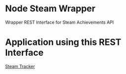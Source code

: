 # Node Steam Wrapper

Wrapper REST Interface for Steam Achievements API

# Application using this REST Interface

[Steam Tracker](https://github.com/jeevakalaiselvam/react-steam-rest-wrapper)
